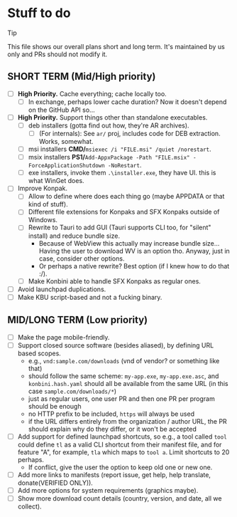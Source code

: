 <!-- markdownlint-disable md007 -->

# Stuff to do

> [!TIP]
> This file shows our overall plans short and long term. It's maintained by us only and PRs should not modify it.

## SHORT TERM (Mid/High priority)

- [ ] **High Priority.** Cache everything; cache locally too.
    - [ ] In exchange, perhaps lower cache duration? Now it doesn't depend on the GitHub API so...
- [ ] **High Priority.** Support things other than standalone executables.
    - [ ] deb installers (gotta find out how, they're AR archives).
        - [ ] (For internals): See `ar/` proj, includes code for DEB extraction. Works, somewhat.
    - [ ] msi installers **CMD/**`msiexec /i "FILE.msi" /quiet /norestart`.
    - [ ] msix installers **PS1/**`Add-AppxPackage -Path "FILE.msix" -ForceApplicationShutdown -NoRestart`.
    - [ ] exe installers, invoke them `.\installer.exe`, they have UI. this is what WinGet does.
- [ ] Improve Konpak.
    - [ ] Allow to define where does each thing go (maybe APPDATA or that kind of stuff).
    - [ ] Different file extensions for Konpaks and SFX Konpaks outside of Windows.
    - [ ] Rewrite to Tauri to add GUI (Tauri supports CLI too, for "silent" install) and reduce bundle size.
        - Because of WebView this actually may increase bundle size... Having the user to download WV is an option tho. Anyway, just in case, consider other options.
        - Or perhaps a native rewrite? Best option (if I knew how to do that :/).
    - [ ] Make Konbini able to handle SFX Konpaks as regular ones.
- [ ] Avoid launchpad duplications.
- [ ] Make KBU script-based and not a fucking binary.

## MID/LONG TERM (Low priority)

- [ ] Make the page mobile-friendly.
- [ ] Support closed source software (besides aliased), by defining URL based scopes.
    - e.g., `vnd:sample.com/downloads` (vnd of vendor? or something like that)
    - should follow the same scheme: `my-app.exe`, `my-app.exe.asc`, and `konbini.hash.yaml` should all be available from the same URL (in this case `sample.com/downloads/*`)
    - just as regular users, one user PR and then one PR per program should be enough
    - no HTTP prefix to be included, `https` will always be used
    - if the URL differs entirely from the organization / author URL, the PR should explain why do they differ, or it won't be accepted
- [ ] Add support for defined launchpad shortcuts, so e.g., a tool called `tool` could define `tl` as a valid CLI shortcut from their manifest file, and for feature "A", for example, `tla` which maps to `tool a`. Limit shortcuts to 20 perhaps.
    - If conflict, give the user the option to keep old one or new one.
- [ ] Add more links to manifests (report issue, get help, help translate, donate(VERIFIED ONLY)).
- [ ] Add more options for system requirements (graphics maybe).
- [ ] Show more download count details (country, version, and date, all we collect).
